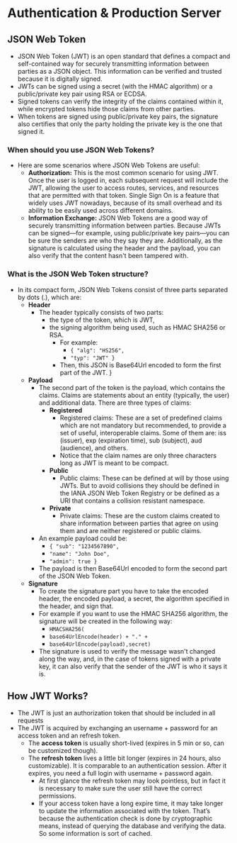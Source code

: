 # Authentication & Production Server

## JSON Web Token

+ JSON Web Token (JWT) is an open standard that defines a compact and self-contained way for securely transmitting information between parties as a JSON object. This information can be verified and trusted because it is digitally signed. 
+ JWTs can be signed using a secret (with the HMAC algorithm) or a public/private key pair using RSA or ECDSA.
+ Signed tokens can verify the integrity of the claims contained within it, while encrypted tokens hide those claims from other parties. 
+ When tokens are signed using public/private key pairs, the signature also certifies that only the party holding the private key is the one that signed it.

### When should you use JSON Web Tokens?

+ Here are some scenarios where JSON Web Tokens are useful:
  + **Authorization:** This is the most common scenario for using JWT. Once the user is logged in, each subsequent request will include the JWT, allowing the user to access routes, services, and resources that are permitted with that token. Single Sign On is a feature that widely uses JWT nowadays, because of its small overhead and its ability to be easily used across different domains.
  + **Information Exchange:** JSON Web Tokens are a good way of securely transmitting information between parties. Because JWTs can be signed—for example, using public/private key pairs—you can be sure the senders are who they say they are. Additionally, as the signature is calculated using the header and the payload, you can also verify that the content hasn't been tampered with.

### What is the JSON Web Token structure?
+ In its compact form, JSON Web Tokens consist of three parts separated by dots (.), which are:
  + **Header**
    + The header typically consists of two parts: 
      + the type of the token, which is JWT,
      + the signing algorithm being used, such as HMAC SHA256 or RSA.
        + For example:
          + `{ "alg": "HS256",`
          + `"typ": "JWT" }`
        + Then, this JSON is Base64Url encoded to form the first part of the JWT.
}
  + **Payload**
    + The second part of the token is the payload, which contains the claims. Claims are statements about an entity (typically, the user) and additional data. There are three types of claims: 
      + **Registered**
        +  Registered claims: These are a set of predefined claims which are not mandatory but recommended, to provide a set of useful, interoperable claims. Some of them are: iss (issuer), exp (expiration time), sub (subject), aud (audience), and others.
        +  Notice that the claim names are only three characters long as JWT is meant to be compact.
      + **Public**
        + Public claims: These can be defined at will by those using JWTs. But to avoid collisions they should be defined in the IANA JSON Web Token Registry or be defined as a URI that contains a collision resistant namespace.
      + **Private**
        + Private claims: These are the custom claims created to share information between parties that agree on using them and are neither registered or public claims.
    + An example payload could be:
      + `{ "sub": "1234567890",`
      + `"name": "John Doe",`
      + `"admin": true }`
    + The payload is then Base64Url encoded to form the second part of the JSON Web Token.
  + **Signature**
    + To create the signature part you have to take the encoded header, the encoded payload, a secret, the algorithm specified in the header, and sign that.
    + For example if you want to use the HMAC SHA256 algorithm, the signature will be created in the following way:
      + `HMACSHA256(`
      + `base64UrlEncode(header) + "." +`
      + `base64UrlEncode(payload),secret)`
    + The signature is used to verify the message wasn't changed along the way, and, in the case of tokens signed with a private key, it can also verify that the sender of the JWT is who it says it is.

## How JWT Works?

+ The JWT is just an authorization token that should be included in all requests
+ The JWT is acquired by exchanging an username + password for an access token and an refresh token.
  + The **access token** is usually short-lived (expires in 5 min or so, can be customized though).
  + The **refresh token** lives a little bit longer (expires in 24 hours, also customizable). It is comparable to an authentication session. After it expires, you need a full login with username + password again.
    + At first glance the refresh token may look pointless, but in fact it is necessary to make sure the user still have the correct permissions. 
    + If your access token have a long expire time, it may take longer to update the information associated with the token. That’s because the authentication check is done by cryptographic means, instead of querying the database and verifying the data. So some information is sort of cached.

